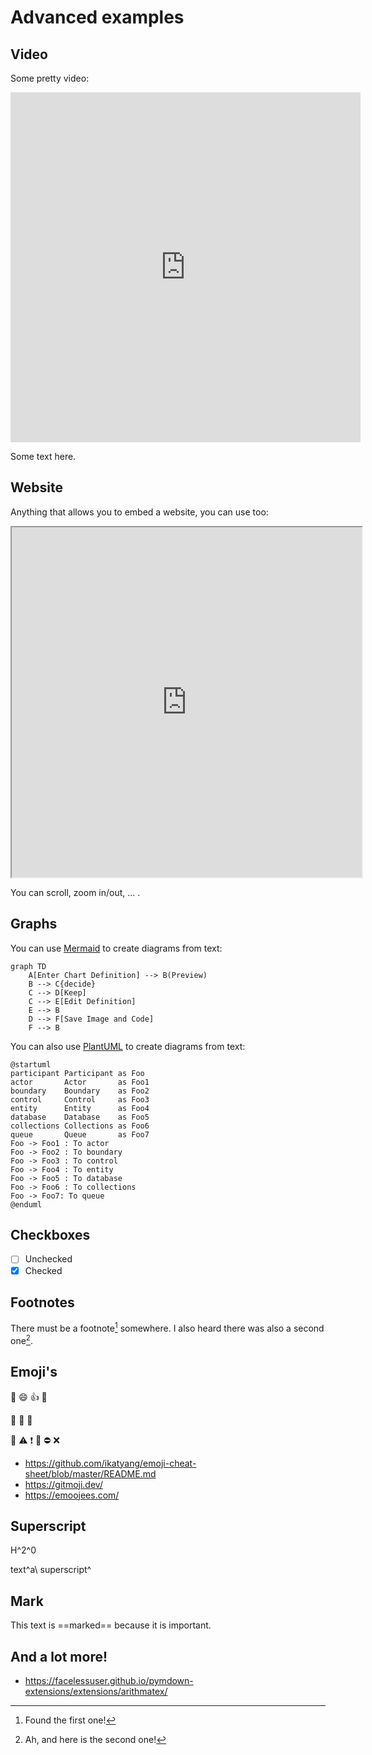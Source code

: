 # Advanced examples

## Video

Some pretty video:

<iframe
    width="560"
    height="560"
    src="https://www.youtube.com/embed/sGF6bOi1NfA?si=YtSJFaGVxvQMmrNZ"
    title="YouTube video player"
    frameborder="0"
    allow="accelerometer; autoplay; clipboard-write; encrypted-media; gyroscope; picture-in-picture; web-share"
    allowfullscreen>
</iframe>

Some text here.

## Website

Anything that allows you to embed a website, you can use too:

<iframe
    src="https://www.google.com/maps/embed?pb=!1m28!1m12!1m3!1d5018.051311095338!2d3.700269598821751!3d51.03414688375593!2m3!1f0!2f0!3f0!3m2!1i1024!2i768!4f13.1!4m13!3e6!4m5!1s0x47c373dfecba42a1%3A0x967548ec6ae567f6!2sGent%20Sint%20Pieters%20Station%2C%20Koningin%20Maria%20Hendrikaplein%2C%20Ghent!3m2!1d51.036234!2d3.7108572!4m5!1s0x47c373d974e7039b%3A0x2b5e1bf81b807f8c!2sHOGENT%20campus%20Schoonmeersen%2C%20Valentin%20Vaerwyckweg%201%2C%209000%20Gent!3m2!1d51.0330995!2d3.7030491999999997!5e0!3m2!1sen!2sbe!4v1697794155393!5m2!1sen!2sbe"
    width="560"
    height="560"
    referrerpolicy="no-referrer-when-downgrade">
</iframe>

You can scroll, zoom in/out, ... .

## Graphs

You can use [Mermaid](https://mermaid.js.org/intro/) to create diagrams from text:

```mermaid
graph TD
    A[Enter Chart Definition] --> B(Preview)
    B --> C{decide}
    C --> D[Keep]
    C --> E[Edit Definition]
    E --> B
    D --> F[Save Image and Code]
    F --> B
```

You can also use [PlantUML](https://plantuml.com/news) to create diagrams from text:

```puml
@startuml
participant Participant as Foo
actor       Actor       as Foo1
boundary    Boundary    as Foo2
control     Control     as Foo3
entity      Entity      as Foo4
database    Database    as Foo5
collections Collections as Foo6
queue       Queue       as Foo7
Foo -> Foo1 : To actor
Foo -> Foo2 : To boundary
Foo -> Foo3 : To control
Foo -> Foo4 : To entity
Foo -> Foo5 : To database
Foo -> Foo6 : To collections
Foo -> Foo7: To queue
@enduml
```

## Checkboxes

-   [ ] Unchecked
-   [x] Checked

## Footnotes

There must be a footnote[^1] somewhere. I also heard there was also a second one[^2].

[^1]: Found the first one!
[^2]: Ah, and here is the second one!

## Emoji's

:tada: :smile: :thumbsup: :100:

:link: :speech_balloon: :wrench:

:construction: :warning: :exclamation: :no_entry_sign: :no_entry: :x:

-   https://github.com/ikatyang/emoji-cheat-sheet/blob/master/README.md
-   https://gitmoji.dev/
-   https://emoojees.com/

## Superscript

H^2^0

text^a\ superscript^

## Mark

This text is ==marked== because it is important.

## And a lot more!

-   https://facelessuser.github.io/pymdown-extensions/extensions/arithmatex/
